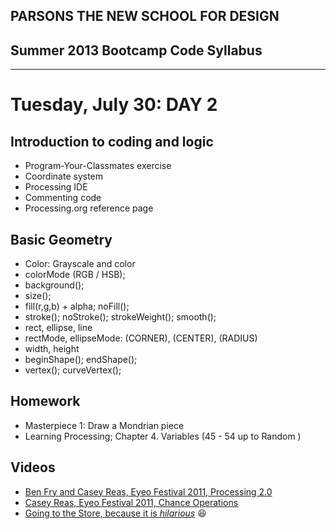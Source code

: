 ## PARSONS THE NEW SCHOOL FOR DESIGN
## Summer 2013 Bootcamp Code Syllabus
-------------------------------------------------------------------

# Tuesday, July 30: DAY 2

## Introduction to coding and logic
* Program-Your-Classmates exercise 
* Coordinate system
* Processing IDE
* Commenting code
* Processing.org reference page

## Basic Geometry
* Color: Grayscale and color
* colorMode (RGB / HSB);
* background();
* size();
* fill(r,g,b) + alpha; noFill();
* stroke(); noStroke(); strokeWeight(); smooth();
* rect, ellipse, line
* rectMode, ellipseMode: (CORNER), (CENTER), (RADIUS)
* width, height
* beginShape(); endShape();
* vertex(); curveVertex();

## Homework
* Masterpiece 1: Draw a Mondrian piece
* Learning Processing; Chapter 4. Variables (45 - 54 up to Random )


## Videos
* [Ben Fry and Casey Reas, Eyeo Festival 2011, Processing 2.0](https://vimeo.com/28117873)
* [Casey Reas, Eyeo Festival 2011, Chance Operations](https://vimeo.com/45851523)
* [Going to the Store, because it is _hilarious_](http://www.youtube.com/watch?v=iRZ2Sh5-XuM) :laughing: